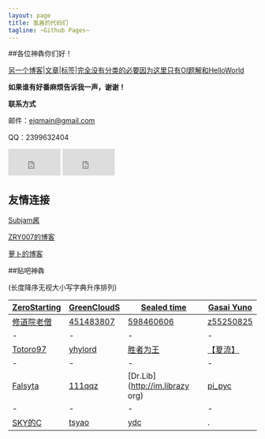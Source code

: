 ```yaml
---
layout: page
title: 氢酱的代码们
tagline: ~Github Pages~
---
```


##各位神犇你们好！

[另一个博客](http://eejjqq.com/)\|[文章](http://blog.eejjqq.com/archive.html)\|[标签](http://blog.eejjqq.com/tags.html)\|[完全没有分类的必要因为这里只有OI题解和HelloWorld](http://blog.eejjqq.com/categories.html)

**如果谁有好番麻烦告诉我一声，谢谢！**

**联系方式**

邮件：ejqmain@gmail.com

QQ：2399632404

<iframe src="http://free.timeanddate.com/countdown/i43mp25j/n665/cf11/cm0/cu4/ct1/cs1/ca0/cr1/ss0/cac000/cpc000/pct/tcfff/fs100/szw320/szh135/tat%E7%9C%81%E9%98%9F%E9%80%89%E6%8B%94%E8%B5%9B/tac000/tpt%E7%9C%81%E9%98%9F%E9%80%89%E6%8B%94%E8%B5%9B/tpc000/matDay1/mac000/mptDay1%5BFinished%5D/mpc000/iso2014-04-19T08:00:00" frameborder="0" width="106" height="54"></iframe>
<iframe src="http://free.timeanddate.com/countdown/i43mp25j/n665/cf11/cm0/cu4/ct1/cs1/ca0/cr1/ss0/cac000/cpc000/pct/tcfff/fs100/szw320/szh135/tat%E7%9C%81%E9%98%9F%E9%80%89%E6%8B%94%E8%B5%9B/tac000/tpt%E7%9C%81%E9%98%9F%E9%80%89%E6%8B%94%E8%B5%9B/tpc000/matDay2/mac000/mptDay2%5BFinished%5D/mpc000/iso2014-04-20T08:00:00" frameborder="0" width="106" height="54"></iframe>
    
## 友情连接

[Subjam酱](http://hi.baidu.com/rxpaxuhnkpfilsr)

[ZRY007的博客](http://www.swzry.com/)

[萝卜的博客](http://www.pauby89.com/)

##贴吧神犇

(长度降序无视大小写字典升序排列)

[ZeroStarting](http://lichblog.blog.163.com)|[GreenCloudS](http://hi.baidu.com/greencloud)|[Sealed time](http://forever110550.logdown.com/)|[Gasai Yuno](http://www.4321.io)
-|-|-|-
[修道院老僧](http://blog.csdn.net/dongshimou)|[451483807](http://blog.csdn.net/z451483807)|[598460606](http://hzwer.com)|[z55250825](http://z55250825.blog.163.com/)
-|-|-|-
[Totoro97](http://o-o-o-y.diandian.com/)|[yhylord](http://yhylord.logdown.com/)|[胜者为王](http://jiruyi910387714.is-programmer.com/)|[【夏流】](http://my.csdn.net/q775968375)
-|-|-|-
[Falsyta](http://falsyta.tk:8080/)|[111qqz](http://blog.163.com/i_oi/)|[Dr.Lib](http://im.librazy org)|[pi_pyc](http://blog.csdn.net/charlie_pyc)
-|-|-|-
[SKY的C](http://blog.csdn.net/skydec)|[tsyao](http://tsyao.tk/)|[ydc](http://ydcydcy1.blog.163.com/)|.
